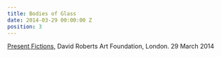 ```yaml
---
title: Bodies of Glass
date: 2014-03-29 00:00:00 Z
position: 3
---
```


[Present Fictions](http://davidrobertsartfoundation.com/live/present-fictions-28-29-march-2014/), David Roberts Art Foundation, London. 29 March 2014